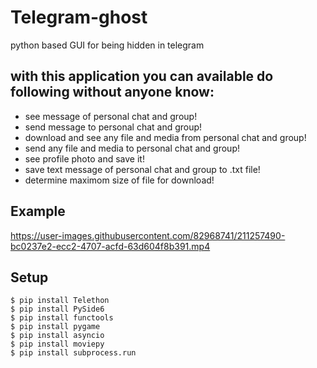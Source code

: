 # Telegram-ghost
python based GUI for being hidden in telegram

## with this application you can available do following without anyone know:
* see message of personal chat and group!
* send message to personal chat and group!
* download and see any file and media from personal chat and group!
* send any file and media to personal chat and group!
* see profile photo and save it!
* save text message of personal chat and group to .txt file!
* determine maximom size of file for download!

## Example

	

https://user-images.githubusercontent.com/82968741/211257490-bc0237e2-ecc2-4707-acfd-63d604f8b391.mp4


	
## Setup
```
$ pip install Telethon
$ pip install PySide6
$ pip install functools
$ pip install pygame
$ pip install asyncio
$ pip install moviepy
$ pip install subprocess.run
```
